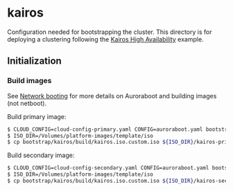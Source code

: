 # kairos

Configuration needed for bootstrapping the cluster. This directory is for
deploying a clustering following the [Kairos High Availability](https://kairos.io/docs/examples/ha/)
example.

## Initialization

### Build images

See [Network booting](https://kairos.io/docs/installation/netboot/#use-auroraboot) for more details on Auroraboot and building images (not netboot).

Build primary image:
```bash
$ CLOUD_CONFIG=cloud-config-primary.yaml CONFIG=auroraboot.yaml bootstrap/kairos/build-image.sh
$ ISO_DIR=/Volumes/platform-images/template/iso
$ cp bootstrap/kairos/build/kairos.iso.custom.iso ${ISO_DIR}/kairos-primary.iso
```

Build secondary image:
```bash
$ CLOUD_CONFIG=cloud-config-secondary.yaml CONFIG=auroraboot.yaml bootstrap/kairos/build-image.sh
$ ISO_DIR=/Volumes/platform-images/template/iso
$ cp bootstrap/kairos/build/kairos.iso.custom.iso ${ISO_DIR}/kairos-secondary.iso
```

